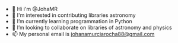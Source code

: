- 👋 Hi i'm @JohaMR
- 👀 I'm interested in contributing libraries astronomy
- 🌱 I’m currently learning programmation in Python
- 💞️ I’m looking to collaborate on libraries of astronomy and physics
- 📫 My personal email is johanamurciarocha88@gmail.com


